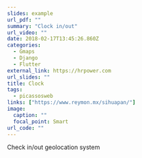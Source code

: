 ```yaml
---
slides: example
url_pdf: ""
summary: "Clock in/out"
url_video: ""
date: 2018-02-17T13:45:26.860Z
categories:
  - Gmaps
  - Django
  - Flutter
external_link: https://hrpower.com
url_slides: ""
title: Clock
tags:
  - picassosweb
links: ["https://www.reymon.mx/sihuapan/"]
image:
  caption: ""
  focal_point: Smart
url_code: ""
---
```

Check in/out geolocation system

